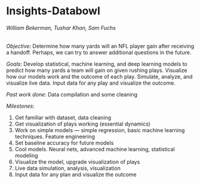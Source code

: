 # Insights-Databowl
###### William Bekerman, Tushar Khan, Sam Fuchs

*Objective*: Determine how many yards will an NFL player gain after receiving a handoff. Perhaps, we can try to answer additional questions in the future.

*Goals*: Develop statistical, machine learning, and deep learning models to predict how many yards a team will gain on given rushing plays. Visualize how our models work and the outcome of each play. Simulate, analyze, and visualize live data. Input data for any play and visualize the outcome.

*Past work done*: Data compilation and some cleaning

*Milestones*: 
1. Get familiar with dataset, data cleaning
1. Get visualization of plays working (essential dynamics)
1. Work on simple models — simple regression, basic machine learning techniques. Feature engineering
1. Set baseline accuracy for future models
1. Cool models. Neural nets, advanced machine learning, statistical modeling
1. Visualize the model, upgrade visualization of plays
1. Live data simulation, analysis, visualization
1. Input data for any plan and visualize the outcome
